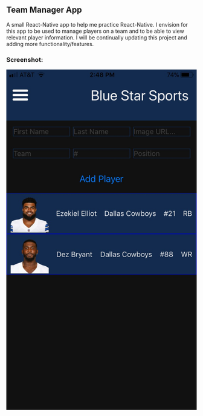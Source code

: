 ## Team Manager App
A small React-Native app to help me practice React-Native. I envision for this app to be used to manage players on a team and to be able to view relevant player information. I will be continually updating this project and adding more functionality/features.

### Screenshot: 
![alt text](https://github.com/ebui91/blue-star-sports-demo/blob/master/assets/images/IMG_2033.jpeg)
